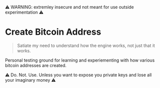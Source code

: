 ⚠️  WARNING: extremley insecure and not meant for use outside experimentation ⚠️

# Create Bitcoin Address 
> Satiate my need to understand how the engine works, not just that it works.

Personal testing ground for learning and experiementing with how various bitcoin addresses are created.

⚠️  Do. Not. Use. Unless you want to expose you private keys and lose all your imaginary money ⚠️  
